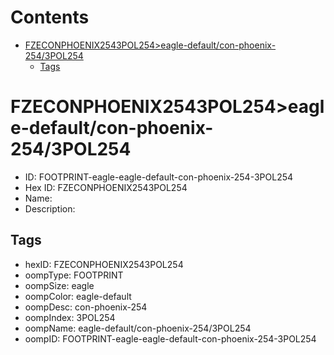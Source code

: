 



Contents
========

* [FZECONPHOENIX2543POL254>eagle-default/con-phoenix-254/3POL254](#fzeconphoenix2543pol254eagle-defaultcon-phoenix-2543pol254)
	* [Tags](#tags)

# FZECONPHOENIX2543POL254>eagle-default/con-phoenix-254/3POL254

- ID: FOOTPRINT-eagle-eagle-default-con-phoenix-254-3POL254
- Hex ID: FZECONPHOENIX2543POL254
- Name: 
- Description: 

## Tags

- hexID: FZECONPHOENIX2543POL254
- oompType: FOOTPRINT
- oompSize: eagle
- oompColor: eagle-default
- oompDesc: con-phoenix-254
- oompIndex: 3POL254
- oompName: eagle-default/con-phoenix-254/3POL254
- oompID: FOOTPRINT-eagle-eagle-default-con-phoenix-254-3POL254
